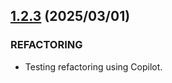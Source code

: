 ## [1.2.3](https://github.com/reiji1020/ccl-component-kit4svelte/compare/1.2.2...1.2.3) (2025/03/01)

### REFACTORING

- Testing refactoring using Copilot.